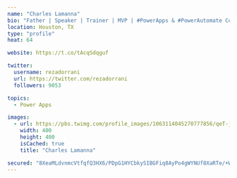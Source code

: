 ```yaml
---
name: "Charles Lamanna"
bio: "Father | Speaker | Trainer | MVP | #PowerApps & #PowerAutomate Community Super User | YouTuber Right-pointing triangle http://youtube.com/c/rezadorrani | Learn - Share - Clockwise rightwards and leftwards open circle arrows"
location: Houston, TX
type: "profile"
heat: 64

website: https://t.co/tAcqSdqguf

twitter:
  username: rezadorrani
  url: https://twitter.com/rezadorrani
  followers: 9053

topics:
  - Power Apps

images:
  - url: https://pbs.twimg.com/profile_images/1063114045270777856/qeT-jpWr_400x400.jpg
    width: 400
    height: 400
    isCached: true
    title: "Charles Lamanna"

secured: "8XeaMLdvnmcVtfqfQ3HX6/PDpG1HYCbkySIBGFiq8AyPo4gWYNUf8XaRTe/+WygxIOXjFtw4njlMnq+PgvWxA2OyeOLhZPlc6KYOgTH88pQKm7ReMzgxoP1WTTk9aA+It0XI7hKKRd1D4xeupTFplXb67be+DPGtYVtWVeardvNt/sS5IAsAwGBlFVRWry1bZAwUjcLNsGPCOW9rC2RYAhgd+LXYtvxBDge4irJB0r1S5EpnzQOZTRaR3QFs82tOM8OyF1X/tKYieHGj91BXwsl9iU4rFLB4D2K/SIqhuPcRiDZjrBaQR+/zy4igwbLG/QfL/LiwAysvJORQGvlKT+QVpVu0EvdkU1a5FY4tUY8sssTLXSIuKaet5wGvufp+t4uER8gS6K+gPq2ecpY7iflct71QXsngDG02PIlRioQ=;bo8xwet2WiTYgcTENWlrAA=="
---
```


